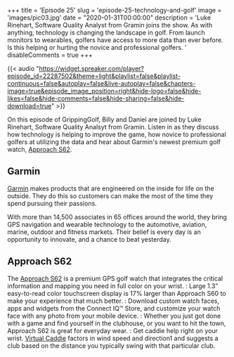 +++
title = 'Episode 25'
slug = 'episode-25-technology-and-golf'
image = 'images/pic03.jpg'
date = "2020-01-31T00:00:00"
description = 'Luke Rinehart, Software Quality Analyst from Gramin joins the show. As with anything, technology is changing the landscape in golf. From launch monitors to wearables, golfers have access to more data than ever before. Is this helping or hurting the novice and professional golfers. '
disableComments = true
+++

{{< audio "https://widget.spreaker.com/player?episode_id=22287502&theme=light&playlist=false&playlist-continuous=false&autoplay=false&live-autoplay=false&chapters-image=true&episode_image_position=right&hide-logo=false&hide-likes=false&hide-comments=false&hide-sharing=false&hide-download=true" >}}

On this episode of GrippingGolf, Billy and Daniel are joined by Luke Rinehart, Software Quality Analsyt from Gramin. Listen in as they discuss how technology is helping to improve the game, how novice to professional golfers at utilizing the data and hear about Garmin's newest premium golf watch, [Approach S62](https://buy.garmin.com/en-US/US/p/647267/).

## Garmin

[Garmin](https://www.garmin.com/en-US/) makes products that are engineered on the inside for life on the outside. They do this so customers can make the most of the time they spend pursuing their passions.

With more than 14,500 associates in 65 offices around the world, they bring GPS navigation and wearable technology to the automotive, aviation, marine, outdoor and fitness markets. Their belief is every day is an opportunity to innovate, and a chance to beat yesterday. 


## Approach S62

The [Approach S62](https://buy.garmin.com/en-US/US/p/647267/) is a premium GPS golf watch that integrates the critical information and mapping you need in full color on your wrist.
:  Large 1.3” easy-to-read color touchscreen display is 17% larger than Approach S60 to make your experience that much better.
:  Download custom watch faces, apps and widgets from the Connect IQ™ Store, and customize your watch face with any photo from your mobile device.
:  Whether you just got done with a game and find yourself in the clubhouse, or you want to hit the town, Approach S62 is great for everyday wear.
:  Get caddie help right on your wrist. [Virtual Caddie](https://www.garmin.com/en-US/garmin-technology/golf-science/distance-measurement/virtual-caddie/) factors in wind speed and direction1 and suggests a club based on the distance you typically swing with that particular club.


